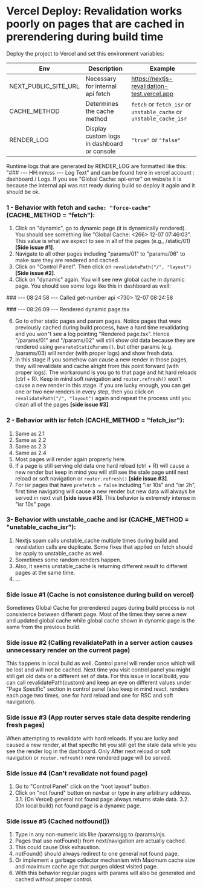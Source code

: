 # Vercel Deploy: Revalidation works poorly on pages that are cached in prerendering during build time

Deploy the project to Vercel and set this environment variables:

Env | Description | Example |
--- | --- | --- |
NEXT_PUBLIC_SITE_URL | Necessary for internal api fetch | https://nextjs-revalidation-test.vercel.app | 
CACHE_METHOD | Determines the cache method | `fetch` or `fetch_isr` or `unstable_cache` or `unstable_cache_isr` | 
RENDER_LOG | Display custom logs in dashboard or console | `"true"` or `"false"` | 

Runtime logs that are generated by RENDER_LOG are formatted like this: "### --- HH:mm:ss --- Log Text" and can be found here in vercel account : dashboard / Logs.
If you see "Global Cache: api-error" on website it is because the internal api was not ready during build so deploy it again and it should be ok.

### 1 - Behavior with fetch and `cache: "force-cache"` (CACHE_METHOD = "fetch"):

1. Click on "dynamic", go to dynamic page (it is dynamically rendered). You should see something like "Global Cache: <266> 12-07 07:46:03". This value is what we expect to see in all of the pages (e.g., /static/01) **[Side issue #1]**.
2. Navigate to all other pages including "params/01" to "params/06" to make sure they are rendered and cached.
3. Click on "Control Panel". Then click on `revalidatePath("/", "layout")` **[Side issue #2]**.
4. Click on "dynamic" again. You will see new global cache in dynamic page. You should see some logs like this in dashboard as well:

\### --- 08:24:58 --- Called get-number api <730> 12-07 08:24:58

\### --- 08:26:09 --- Rendered dynamic page.tsx
  
6. Go to other static pages and param pages. Notice pages that were previously cached during build process, have a hard time revalidating and you won"t see a log pointing "Rendered page.tsx". Hence "/params/01" and "/params/02" will still show old data because they are rendered using `generateStaticParams()`. but other params (e.g. /params/03) will render (with proper logs) and show fresh data. 
7. In this stage if you somehow can cause a new render in those pages, they will revalidate and cache alright from this point forward (with proper logs). The workaround is you go to that page and hit hard reloads (ctrl + R). Keep in mind soft navigation and `router.refresh()` won't cause a new render in this stage. If you are lucky enough, you can get one or two new renders in every step, then you click on `revalidatePath("/", "layout")` again and repeat the process until you clean all of the pages **[side issue #3]**.

### 2 - Behavior with isr fetch (CACHE_METHOD = "fetch_isr"):

1. Same as 2.1
2. Same as 2.2
3. Same as 2.3
4. Same as 2.4
5. Most pages will render again proprerly here.
6. If a page is still serving old data one hard reload (ctrl + R) will cause a new render but keep in mind you will still see the stale page until next reload or soft navigation or `router.refresh()` **[side issue #3]**. 
7. For isr pages that have `prefetch = false` including "isr 10s" and "isr 2h", first time navigating will cause a new render but new data will always be served in next visit **[side issue #3]**. This behavior is extremely intense in "isr 10s" page.

### 3- Behavior with unstable_cache and isr (CACHE_METHOD = "unstable_cache_isr"):

1. Nextjs spam calls unstable_cache multiple times during build and revalidation calls are duplicate. Some fixes that applied on fetch should be apply to unstable_cache as well.
2. Sometimes some random renders happen.
3.  Also, it seems unstable_cache is returning different result to different pages at the same time.
4. ...

### Side issue #1 (Cache is not consistence during build on vercel)
Sometimes Global Cache for prerendered pages during build process is not consistence between different page. Most of the times they serve a new and updated global cache while global cache shown in dynamic page is the same from the previous build.

### Side issue #2 (Calling revalidatePath in a server action causes unnecessary render on the current page)
This happens in local build as well. Control panel will render once which will be lost and will not be cached. Next time you visit control panel you might still get old data or a different set of data. For this issue in local build, you can call revalidatePath(custom) and keep an eye on different values under "Page Specific" section in control panel (also keep in mind react, renders each page two times, one for hard reload and one for RSC and soft navigation).

### Side issue #3 (App router serves stale data despite rendering fresh pages)
When attempting to revalidate with hard reloads. If you are lucky and caused a new render, at that specific hit you still get the stale data while you see the render log in the dashboard. Only After next reload or soft navigation or `router.refresh()` new rendered page will be served.

### Side issue #4 (Can't revalidate not found page)

1. Go to "Control Panel" click on the "root layout" button.
2. Click on "not found" button on navbar or type in any arbitrary address.
3.1. (On Vercel) general not found page always returns stale data.
3.2. (On local build) not found page is a dynamic page.

### Side issue #5 (Cached notfound())

1. Type in any non-numeric ids like /params/gg to /params/njs.
2. Pages that use notFound() from next/navigation are actually cached.
3. This could cause Disk exhaustion.
4. notFound() should always redirect to one general not found page.
5. Or implement a garbage collector mechanism with Maximum cache size and maximum cache age that purges oldest visited page.
6. With this behavior regular pages with params will also be generated and cached without proper control.
